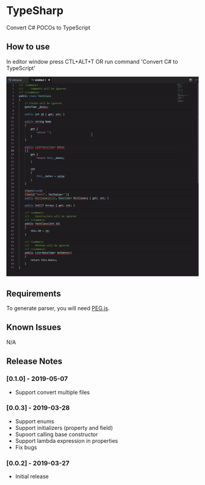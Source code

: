 # TypeSharp

Convert C# POCOs to TypeScript

## How to use

In editor window press CTL+ALT+T OR run command 'Convert C# to TypeScript'

![animation](https://raw.githubusercontent.com/Bonelol/TypeSharp/master/images/animation.gif)

## Requirements

To generate parser, you will need [PEG.js](https://pegjs.org/).

## Known Issues

N/A

## Release Notes

### [0.1.0] - 2019-05-07

- Support convert multiple files

### [0.0.3] - 2019-03-28

- Support enums
- Support initializers (property and field) 
- Supoort calling base constructor
- Support lambda expression in properties
- Fix bugs

### [0.0.2] - 2019-03-27

- Initial release
